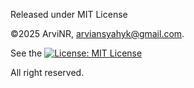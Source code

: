 Released under MIT License

©2025 ArviNR, arviansyahyk@gmail.com.

See the [![License: MIT License](https://img.shields.io/badge/License-MIT_License-red.svg)](LICENSE)

All right reserved. 
